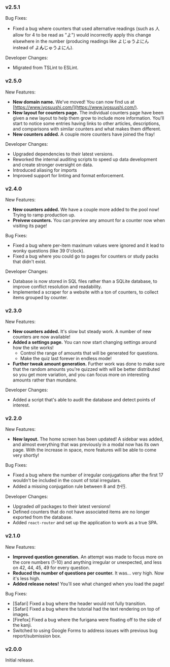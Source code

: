 ### v2.5.1

Bug Fixes:

- Fixed a bug where counters that used alternative readings (such as 人 allow for 4 to be read as "よ") would incorrectly apply this change elsewhere in the number (producing readings like よじゅうよにん instead of よ**ん**じゅうよにん).

Developer Changes:

- Migrated from TSLint to ESLint.

### v2.5.0

New Features:

- **New domain name.** We've moved! You can now find us at [https://www.jyosuushi.com/](https://www.jyosuushi.com/).
- **New layout for counters page.** The individual counters page have been given a new layout to help them grow to include more information. You'll start to notice some entries having links to other articles, descriptions, and comparisons with similar counters and what makes them different.
- **New counters added.** A couple more counters have joined the fray!

Developer Changes:

- Upgraded dependencies to their latest versions.
- Reworked the internal auditing scripts to speed up data development and create stronger oversight on data.
- Introduced aliasing for imports
- Improved support for linting and format enforcement.

### v2.4.0

New Features:

- **New counters added.** We have a couple more added to the pool now! Trying to ramp production up.
- **Preivew counters.** You can preview any amount for a counter now when visiting its page!

Bug Fixes:

- Fixed a bug where per-item maximum values were ignored and it lead to wonky questions (like 39 0'clock).
- Fixed a bug where you could go to pages for counters or study packs that didn't exist.

Developer Changes:

- Database is now stored in SQL files rather than a SQLite database, to improve conflict resolution and readability.
- Implemented a scraper for a website with a ton of counters, to collect items grouped by counter.

### v2.3.0

New Features:

- **New counters added.** It's slow but steady work. A number of new counters are now available!
- **Added a settings page.** You can now start changing settings around how the site works!
  - Control the range of amounts that will be generated for questions.
  - Make the quiz last forever in endless mode!
- **Further tweak amount generation.** Further work was done to make sure that the random amounts you're quizzed with will be better distributed so you get more variation, and you can focus more on interesting amounts rather than mundane.

Developer Changes:

- Added a script that's able to audit the database and detect points of interest.

### v2.2.0

New Features:

- **New layout.** The home screen has been updated! A sidebar was added, and almost everything that was previously in a modal now has its own page. With the increase in space, more features will be able to come very shortly!

Bug Fixes:

- Fixed a bug where the number of irregular conjugations after the first 17 wouldn't be included in the count of total irregulars.
- Added a missing conjugation rule between 8 and か行.

Developer Changes:

- Upgraded _all_ packages to their latest versions!
- Defined counters that do not have associated items are no longer exported from the database.
- Added `react-router` and set up the application to work as a true SPA.

### v2.1.0

New Features:

- **Improved question generation.** An attempt was made to focus more on the core numbers (1-10) and anything irregular or unexpected, and less on 42, 44, 45, 49 for every question.
- **Reduced the number of questions per counter.** It was... very high. Now it's less high.
- **Added release notes!** You'll see what changed when you load the page!

Bug Fixes:

- [Safari] Fixed a bug where the header would not fully transition.
- [Safari] Fixed a bug where the tutorial had the text rendering on top of images.
- [Firefox] Fixed a bug where the furigana were floating off to the side of the kanji.
- Switched to using Google Forms to address issues with previous bug report/submission box.

### v2.0.0

Initial release.
